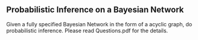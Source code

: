 Probabilistic Inference on a Bayesian Network
---------------------------------------------

Given a fully specified Bayesian Network in the form of a acyclic graph, do 
probabilistic inference. Please read Questions.pdf for the details.
